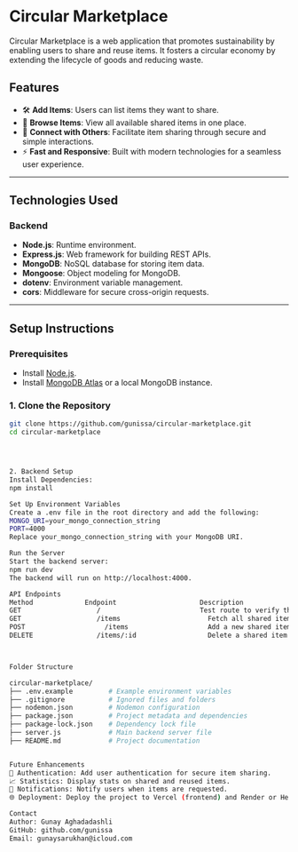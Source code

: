 # Circular Marketplace

Circular Marketplace is a web application that promotes sustainability by enabling users to share and reuse items. It fosters a circular economy by extending the lifecycle of goods and reducing waste.

## Features
- 🛠️ **Add Items**: Users can list items they want to share.
- 📖 **Browse Items**: View all available shared items in one place.
- 🔗 **Connect with Others**: Facilitate item sharing through secure and simple interactions.
- ⚡ **Fast and Responsive**: Built with modern technologies for a seamless user experience.

---

## Technologies Used

### **Backend**
- **Node.js**: Runtime environment.
- **Express.js**: Web framework for building REST APIs.
- **MongoDB**: NoSQL database for storing item data.
- **Mongoose**: Object modeling for MongoDB.
- **dotenv**: Environment variable management.
- **cors**: Middleware for secure cross-origin requests.

---

## Setup Instructions

### Prerequisites
- Install [Node.js](https://nodejs.org/).
- Install [MongoDB Atlas](https://www.mongodb.com/atlas/database) or a local MongoDB instance.

### 1. Clone the Repository
```bash
git clone https://github.com/gunissa/circular-marketplace.git
cd circular-marketplace




2. Backend Setup
Install Dependencies:
npm install

Set Up Environment Variables
Create a .env file in the root directory and add the following:
MONGO_URI=your_mongo_connection_string
PORT=4000
Replace your_mongo_connection_string with your MongoDB URI.

Run the Server
Start the backend server:
npm run dev
The backend will run on http://localhost:4000.

API Endpoints
Method	           Endpoint	                    Description
GET	                  /	                        Test route to verify the API
GET	                  /items	                  Fetch all shared items
POST	                /items	                  Add a new shared item
DELETE	              /items/:id	              Delete a shared item by ID



Folder Structure

circular-marketplace/
├── .env.example         # Example environment variables
├── .gitignore           # Ignored files and folders
├── nodemon.json         # Nodemon configuration
├── package.json         # Project metadata and dependencies
├── package-lock.json    # Dependency lock file
├── server.js            # Main backend server file
├── README.md            # Project documentation


Future Enhancements
🌟 Authentication: Add user authentication for secure item sharing.
📈 Statistics: Display stats on shared and reused items.
🔔 Notifications: Notify users when items are requested.
🌐 Deployment: Deploy the project to Vercel (frontend) and Render or Heroku (backend).

Contact
Author: Gunay Aghadadashli
GitHub: github.com/gunissa
Email: gunaysarukhan@icloud.com

